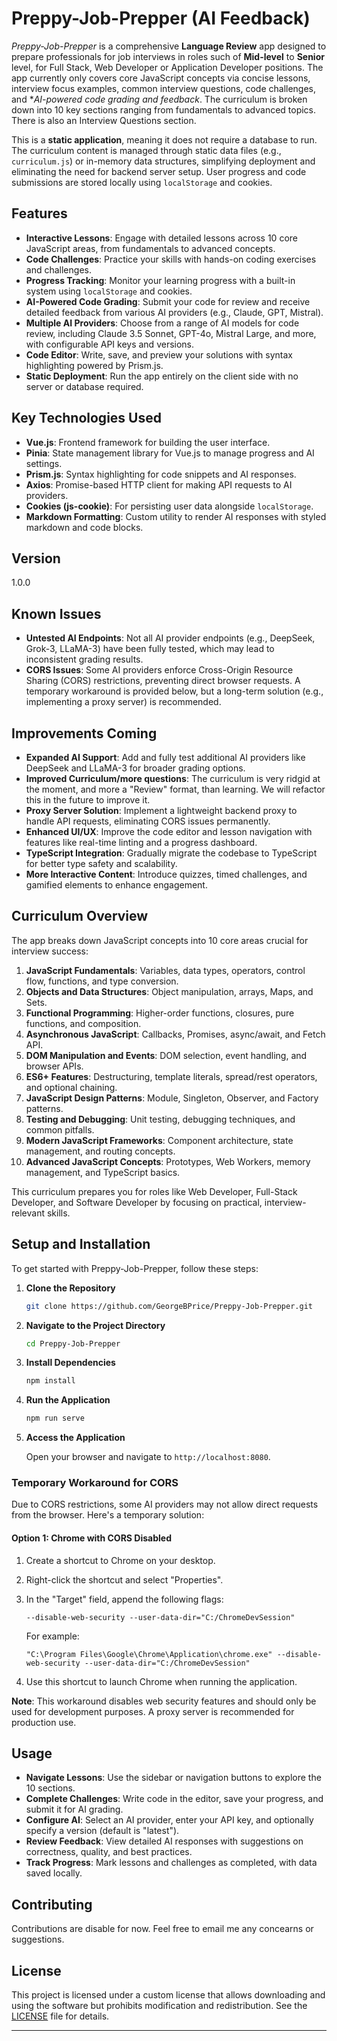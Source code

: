 # Preppy-Job-Prepper (AI Feedback)

_Preppy-Job-Prepper_ is a comprehensive **Language Review** app designed to prepare professionals for job interviews in roles such of **Mid-level** to **Senior** level, for Full Stack, Web Developer or Application Developer positions. The app currently only covers core JavaScript concepts via concise lessons, interview focus examples, common interview questions, code challenges, and \*_AI-powered code grading and feedback_. The curriculum is broken down into 10 key sections ranging from fundamentals to advanced topics. There is also an Interview Questions section.

This is a **static application**, meaning it does not require a database to run. The curriculum content is managed through static data files (e.g., `curriculum.js`) or in-memory data structures, simplifying deployment and eliminating the need for backend server setup. User progress and code submissions are stored locally using `localStorage` and cookies.

## Features

- **Interactive Lessons**: Engage with detailed lessons across 10 core JavaScript areas, from fundamentals to advanced concepts.
- **Code Challenges**: Practice your skills with hands-on coding exercises and challenges.
- **Progress Tracking**: Monitor your learning progress with a built-in system using `localStorage` and cookies.
- **AI-Powered Code Grading**: Submit your code for review and receive detailed feedback from various AI providers (e.g., Claude, GPT, Mistral).
- **Multiple AI Providers**: Choose from a range of AI models for code review, including Claude 3.5 Sonnet, GPT-4o, Mistral Large, and more, with configurable API keys and versions.
- **Code Editor**: Write, save, and preview your solutions with syntax highlighting powered by Prism.js.
- **Static Deployment**: Run the app entirely on the client side with no server or database required.

## Key Technologies Used

- **Vue.js**: Frontend framework for building the user interface.
- **Pinia**: State management library for Vue.js to manage progress and AI settings.
- **Prism.js**: Syntax highlighting for code snippets and AI responses.
- **Axios**: Promise-based HTTP client for making API requests to AI providers.
- **Cookies (js-cookie)**: For persisting user data alongside `localStorage`.
- **Markdown Formatting**: Custom utility to render AI responses with styled markdown and code blocks.

## Version

1.0.0

## Known Issues

- **Untested AI Endpoints**: Not all AI provider endpoints (e.g., DeepSeek, Grok-3, LLaMA-3) have been fully tested, which may lead to inconsistent grading results.
- **CORS Issues**: Some AI providers enforce Cross-Origin Resource Sharing (CORS) restrictions, preventing direct browser requests. A temporary workaround is provided below, but a long-term solution (e.g., implementing a proxy server) is recommended.

## Improvements Coming

- **Expanded AI Support**: Add and fully test additional AI providers like DeepSeek and LLaMA-3 for broader grading options.
- **Improved Curriculum/more questions**: The curriculum is very ridgid at the moment, and more a "Review" format, than learning. We will refactor this in the future to improve it.
- **Proxy Server Solution**: Implement a lightweight backend proxy to handle API requests, eliminating CORS issues permanently.
- **Enhanced UI/UX**: Improve the code editor and lesson navigation with features like real-time linting and a progress dashboard.
- **TypeScript Integration**: Gradually migrate the codebase to TypeScript for better type safety and scalability.
- **More Interactive Content**: Introduce quizzes, timed challenges, and gamified elements to enhance engagement.

## Curriculum Overview

The app breaks down JavaScript concepts into 10 core areas crucial for interview success:

1. **JavaScript Fundamentals**: Variables, data types, operators, control flow, functions, and type conversion.
2. **Objects and Data Structures**: Object manipulation, arrays, Maps, and Sets.
3. **Functional Programming**: Higher-order functions, closures, pure functions, and composition.
4. **Asynchronous JavaScript**: Callbacks, Promises, async/await, and Fetch API.
5. **DOM Manipulation and Events**: DOM selection, event handling, and browser APIs.
6. **ES6+ Features**: Destructuring, template literals, spread/rest operators, and optional chaining.
7. **JavaScript Design Patterns**: Module, Singleton, Observer, and Factory patterns.
8. **Testing and Debugging**: Unit testing, debugging techniques, and common pitfalls.
9. **Modern JavaScript Frameworks**: Component architecture, state management, and routing concepts.
10. **Advanced JavaScript Concepts**: Prototypes, Web Workers, memory management, and TypeScript basics.

This curriculum prepares you for roles like Web Developer, Full-Stack Developer, and Software Developer by focusing on practical, interview-relevant skills.

## Setup and Installation

To get started with Preppy-Job-Prepper, follow these steps:

1. **Clone the Repository**

   ```bash
   git clone https://github.com/GeorgeBPrice/Preppy-Job-Prepper.git
   ```

2. **Navigate to the Project Directory**

   ```bash
   cd Preppy-Job-Prepper
   ```

3. **Install Dependencies**

   ```bash
   npm install
   ```

4. **Run the Application**

   ```bash
   npm run serve
   ```

5. **Access the Application**

   Open your browser and navigate to `http://localhost:8080`.

### Temporary Workaround for CORS

Due to CORS restrictions, some AI providers may not allow direct requests from the browser. Here's a temporary solution:

#### Option 1: Chrome with CORS Disabled

1. Create a shortcut to Chrome on your desktop.
2. Right-click the shortcut and select "Properties".
3. In the "Target" field, append the following flags:

   ```
   --disable-web-security --user-data-dir="C:/ChromeDevSession"
   ```

   For example:

   ```
   "C:\Program Files\Google\Chrome\Application\chrome.exe" --disable-web-security --user-data-dir="C:/ChromeDevSession"
   ```

4. Use this shortcut to launch Chrome when running the application.

**Note**: This workaround disables web security features and should only be used for development purposes. A proxy server is recommended for production use.

## Usage

- **Navigate Lessons**: Use the sidebar or navigation buttons to explore the 10 sections.
- **Complete Challenges**: Write code in the editor, save your progress, and submit it for AI grading.
- **Configure AI**: Select an AI provider, enter your API key, and optionally specify a version (default is "latest").
- **Review Feedback**: View detailed AI responses with suggestions on correctness, quality, and best practices.
- **Track Progress**: Mark lessons and challenges as completed, with data saved locally.

## Contributing

Contributions are disable for now. Feel free to email me any concearns or suggestions.

## License

This project is licensed under a custom license that allows downloading and using the software but prohibits modification and redistribution. See the [LICENSE](LICENSE) file for details.

---
